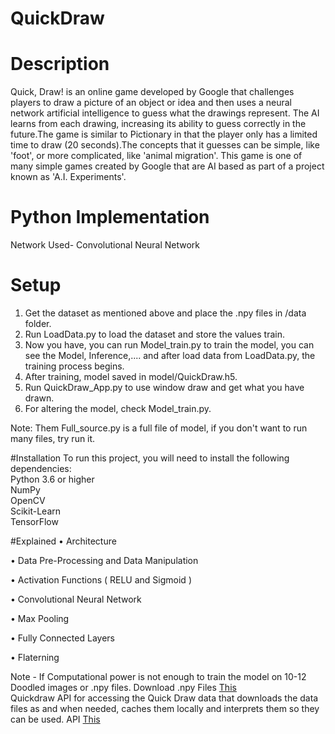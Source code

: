 # QuickDraw
# Description 
Quick, Draw! is an online game developed by Google that challenges players to draw a picture of an object or idea and then uses a neural network artificial intelligence to guess what the drawings represent. The AI learns from each drawing, increasing its ability to guess correctly in the future.The game is similar to Pictionary in that the player only has a limited time to draw (20 seconds).The concepts that it guesses can be simple, like 'foot', or more complicated, like 'animal migration'. This game is one of many simple games created by Google that are AI based as part of a project known as 'A.I. Experiments'.
# Python Implementation
Network Used- Convolutional Neural Network
# Setup 

1. Get the dataset as mentioned above and place the .npy files in /data folder.
2. Run LoadData.py to load the dataset and store the values train.
3. Now you have, you can run Model_train.py to train the model, you can see the Model, Inference,.... and after load data from LoadData.py, the training process begins.
4. After training, model saved in model/QuickDraw.h5.
5. Run QuickDraw_App.py to use window draw and get what you have drawn.
6. For altering the model, check Model_train.py.

Note: Them Full_source.py is a full file of model, if you don't want to run many files, try run it. 

#Installation
To run this project, you will need to install the following dependencies:  
Python 3.6 or higher  
NumPy  
OpenCV  
Scikit-Learn  
TensorFlow  

#Explained 
• Architecture

• Data Pre-Processing and Data Manipulation

• Activation Functions ( RELU and Sigmoid )

• Convolutional Neural Network

• Max Pooling

• Fully Connected Layers

• Flaterning

Note - If Computational power is not enough to train the model on 10-12 Doodled images or .npy files. Download .npy Files [This](https://bit.ly/2P7TDut)  
Quickdraw API for accessing the Quick Draw data that downloads the data files as and when needed, caches them locally and interprets them so they can be used. API [This](https://bit.ly/2DkRCbz)
